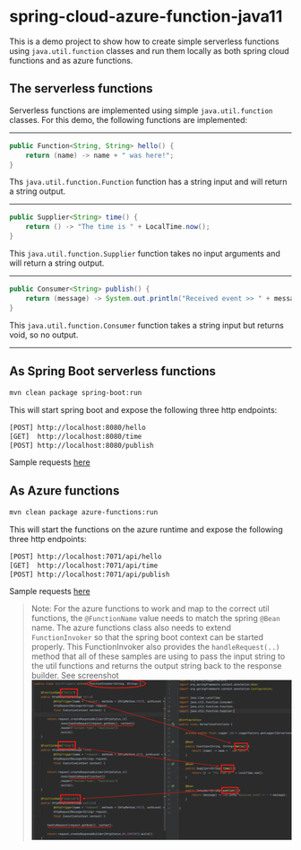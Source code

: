# spring-cloud-azure-function-java11

This is a demo project to show how to create simple serverless functions using `java.util.function` classes and run them locally as both spring cloud functions and as azure functions.

## The serverless functions
Serverless functions are implemented using simple `java.util.function` classes. For this demo, the following functions are implemented:

---
```java
public Function<String, String> hello() {
    return (name) -> name + " was here!";
}
```
Ths `java.util.function.Function` function has a string input and will return a string output.

___

```java
public Supplier<String> time() {
    return () -> "The time is " + LocalTime.now();
}
```
This `java.util.function.Supplier` function takes no input arguments and will return a string output.

___

```java
public Consumer<String> publish() {
    return (message) -> System.out.println("Received event >> " + message);
}
```
This `java.util.function.Consumer` function takes a string input but returns void, so no output.

___

## As Spring Boot serverless functions

```bash
mvn clean package spring-boot:run
```

This will start spring boot and expose the following three http endpoints:
```
[POST] http://localhost:8080/hello
[GET]  http://localhost:8080/time
[POST] http://localhost:8080/publish
```

Sample requests [here](src/test/resources/serverless-functions-demo.http)

## As Azure functions

```bash
mvn clean package azure-functions:run
```

This will start the functions on the azure runtime and expose the following three http endpoints:
```
[POST] http://localhost:7071/api/hello
[GET]  http://localhost:7071/api/time
[POST] http://localhost:7071/api/publish
```

Sample requests [here](src/test/resources/azure-functions-demo.http)

> Note: For the azure functions to work and map to the correct util functions, the `@FunctionName` value needs to match the spring `@Bean` name. The azure functions class also needs to extend `FunctionInvoker` so that the spring boot context can be started properly. This FunctionInvoker also provides the `handleRequest(..)` method that all of these samples are using to pass the input string to the util functions and returns the output string back to the response builder. See screenshot ![screenshot](/.github/image1.png)
